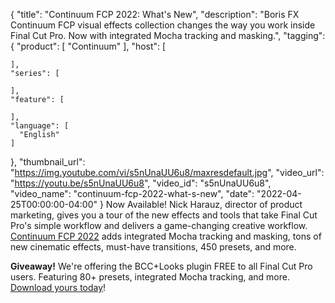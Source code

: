 {
  "title": "Continuum FCP 2022: What's New",
  "description": "Boris FX Continuum FCP visual effects collection changes the way you work inside Final Cut Pro. Now with integrated Mocha tracking and masking.",
  "tagging": {
    "product": [
      "Continuum"
    ],
    "host": [

    ],
    "series": [

    ],
    "feature": [

    ],
    "language": [
      "English"
    ]
  },
  "thumbnail_url": "https://img.youtube.com/vi/s5nUnaUU6u8/maxresdefault.jpg",
  "video_url": "https://youtu.be/s5nUnaUU6u8",
  "video_id": "s5nUnaUU6u8",
  "video_name": "continuum-fcp-2022-what-s-new",
  "date": "2022-04-25T00:00:00-04:00"
}
Now Available! Nick Harauz, director of product marketing, gives you a tour of the new effects and tools that take Final Cut Pro's simple workflow and delivers a game-changing creative workflow. <a href="https://borisfx.com/products/continuumfcp/?collection=continuum-fcp&product=continuum-fcp" target="_blank">Continuum FCP 2022</a> adds integrated Mocha tracking and masking, tons of new cinematic effects, must-have transitions, 450 presets, and more.

**Giveaway!** We're offering the BCC+Looks plugin FREE to all Final Cut Pro users. Featuring 80+ presets, integrated Mocha tracking, and more. <a href="https://vfx.borisfx.com/free-fcp-bcc-looks" target="_blank">Download yours today</a>!